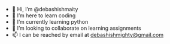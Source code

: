 - 👋 Hi, I’m @debashishmaity
- 👀 I’m here to learn coding
- 🌱 I’m currently learning python
- 💞️ I’m looking to collaborate on learning assignments
- 📫 I can be reached by email at debashishmighty@gmail.com

<!---
debashishmaity/debashishmaity is a ✨ special ✨ repository because its `README.md` (this file) appears on your GitHub profile.
You can click the Preview link to take a look at your changes.
--->
